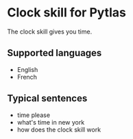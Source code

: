 Clock skill for Pytlas
======================
The clock skill gives you time.

Supported languages
-------------------
- English
- French

Typical sentences
-----------------
- time please
- what's time in new york
- how does the clock skill work
